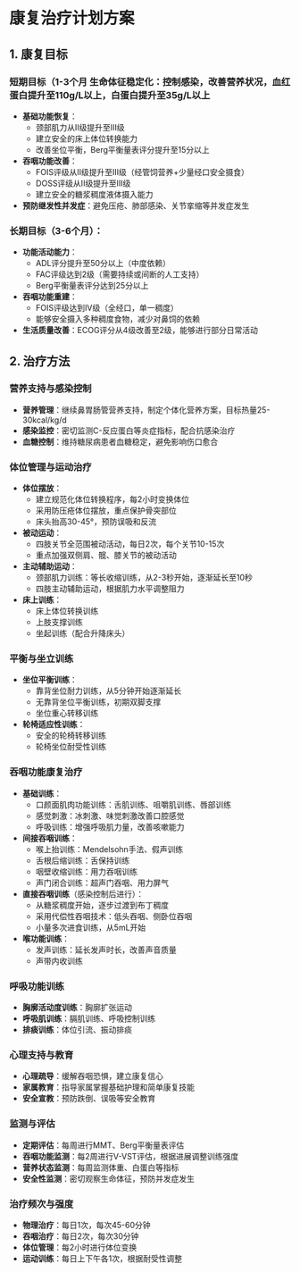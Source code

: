 # 康复治疗计划方案

## 1. 康复目标

### 短期目标（1-3个月 **生命体征稳定化**：控制感染，改善营养状况，血红蛋白提升至110g/L以上，白蛋白提升至35g/L以上
- **基础功能恢复**：
  - 颈部肌力从II级提升至III级
  - 建立安全的床上体位转换能力
  - 改善坐位平衡，Berg平衡量表评分提升至15分以上
- **吞咽功能改善**：
  - FOIS评级从II级提升至III级（经管饲营养+少量经口安全摄食）
  - DOSS评级从II级提升至III级
  - 建立安全的糖浆稠度液体摄入能力
- **预防继发性并发症**：避免压疮、肺部感染、关节挛缩等并发症发生

### 长期目标（3-6个月）：
- **功能活动能力**：
  - ADL评分提升至50分以上（中度依赖）
  - FAC评级达到2级（需要持续或间断的人工支持）
  - Berg平衡量表评分达到25分以上
- **吞咽功能重建**：
  - FOIS评级达到IV级（全经口，单一稠度）
  - 能够安全摄入多种稠度食物，减少对鼻饲的依赖
- **生活质量改善**：ECOG评分从4级改善至2级，能够进行部分日常活动

## 2. 治疗方法

### 营养支持与感染控制
- **营养管理**：继续鼻胃肠管营养支持，制定个体化营养方案，目标热量25-30kcal/kg/d
- **感染监控**：密切监测C-反应蛋白等炎症指标，配合抗感染治疗
- **血糖控制**：维持糖尿病患者血糖稳定，避免影响伤口愈合

### 体位管理与运动治疗
- **体位摆放**：
  - 建立规范化体位转换程序，每2小时变换体位
  - 采用防压疮体位摆放，重点保护骨突部位
  - 床头抬高30-45°，预防误吸和反流
- **被动运动**：
  - 四肢关节全范围被动活动，每日2次，每个关节10-15次
  - 重点加强双侧肩、髋、膝关节的被动活动
- **主动辅助运动**：
  - 颈部肌力训练：等长收缩训练，从2-3秒开始，逐渐延长至10秒
  - 四肢主动辅助运动，根据肌力水平调整阻力
- **床上训练**：
  - 床上体位转换训练
  - 上肢支撑训练
  - 坐起训练（配合升降床头）

### 平衡与坐立训练
- **坐位平衡训练**：
  - 靠背坐位耐力训练，从5分钟开始逐渐延长
  - 无靠背坐位平衡训练，初期双脚支撑
  - 坐位重心转移训练
- **轮椅适应性训练**：
  - 安全的轮椅转移训练
  - 轮椅坐位耐受性训练

### 吞咽功能康复治疗
- **基础训练**：
  - 口颜面肌肉功能训练：舌肌训练、咀嚼肌训练、唇部训练
  - 感觉刺激：冰刺激、味觉刺激改善口腔感觉
  - 呼吸训练：增强呼吸肌力量，改善咳嗽能力
- **间接吞咽训练**：
  - 喉上抬训练：Mendelsohn手法、假声训练
  - 舌根后缩训练：舌保持训练
  - 咽壁收缩训练：用力吞咽训练
  - 声门闭合训练：超声门吞咽、用力屏气
- **直接吞咽训练**（感染控制后进行）：
  - 从糖浆稠度开始，逐步过渡到布丁稠度
  - 采用代偿性吞咽技术：低头吞咽、侧卧位吞咽
  - 小量多次进食训练，从5mL开始
- **喉功能训练**：
  - 发声训练：延长发声时长，改善声音质量
  - 声带内收训练

### 呼吸功能训练
- **胸廓活动度训练**：胸廓扩张运动
- **呼吸肌训练**：膈肌训练、呼吸控制训练
- **排痰训练**：体位引流、振动排痰

### 心理支持与教育
- **心理疏导**：缓解吞咽恐惧，建立康复信心
- **家属教育**：指导家属掌握基础护理和简单康复技能
- **安全宣教**：预防跌倒、误吸等安全教育

### 监测与评估
- **定期评估**：每周进行MMT、Berg平衡量表评估
- **吞咽功能监测**：每2周进行V-VST评估，根据进展调整训练强度
- **营养状态监测**：每周监测体重、白蛋白等指标
- **安全性监测**：密切观察生命体征，预防并发症发生

### 治疗频次与强度
- **物理治疗**：每日1次，每次45-60分钟
- **吞咽治疗**：每日2次，每次30分钟
- **体位管理**：每2小时进行体位变换
- **运动训练**：每日上下午各1次，根据耐受性调整